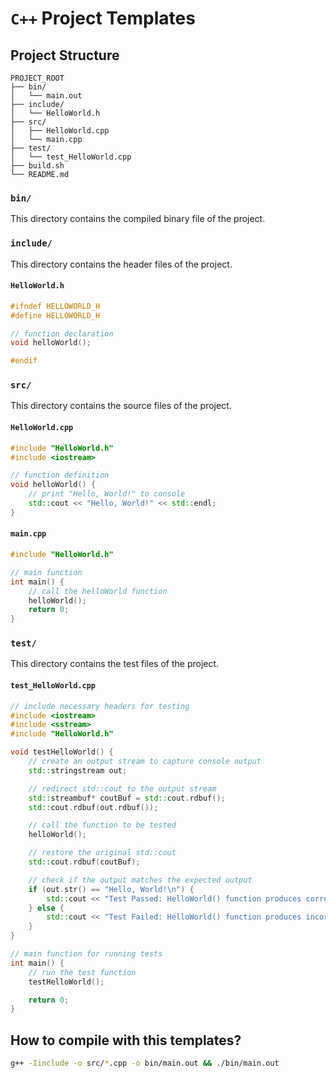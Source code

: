 # `C++` Project Templates 


## Project Structure

```
PROJECT_ROOT
├── bin/
│   └── main.out
├── include/
│   └── HelloWorld.h
├── src/
│   ├── HelloWorld.cpp
│   └── main.cpp
├── test/
│   └── test_HelloWorld.cpp
├── build.sh
└── README.md
```


### `bin/`

This directory contains the compiled binary file of the project.

### `include/`

This directory contains the header files of the project.

#### `HelloWorld.h`
```cpp
#ifndef HELLOWORLD_H
#define HELLOWORLD_H

// function declaration
void helloWorld();

#endif
```

### `src/`

This directory contains the source files of the project.

#### `HelloWorld.cpp`
```cpp
#include "HelloWorld.h"
#include <iostream>

// function definition
void helloWorld() {
    // print "Hello, World!" to console
    std::cout << "Hello, World!" << std::endl;
}
```

#### `main.cpp`
```cpp
#include "HelloWorld.h"

// main function
int main() {
    // call the helloWorld function
    helloWorld();
    return 0;
}
```

### `test/`

This directory contains the test files of the project.

#### `test_HelloWorld.cpp`
```cpp
// include necessary headers for testing
#include <iostream>
#include <sstream> 
#include "HelloWorld.h"

void testHelloWorld() {
    // create an output stream to capture console output
    std::stringstream out;

    // redirect std::cout to the output stream
    std::streambuf* coutBuf = std::cout.rdbuf();
    std::cout.rdbuf(out.rdbuf());

    // call the function to be tested
    helloWorld();

    // restore the original std::cout
    std::cout.rdbuf(coutBuf);

    // check if the output matches the expected output
    if (out.str() == "Hello, World!\n") {
        std::cout << "Test Passed: HelloWorld() function produces correct output." << std::endl;
    } else {
        std::cout << "Test Failed: HelloWorld() function produces incorrect output." << std::endl;
    }
}

// main function for running tests
int main() {
    // run the test function
    testHelloWorld();

    return 0;
}
```

## How to compile with this templates?
```sh
g++ -Iinclude -o src/*.cpp -o bin/main.out && ./bin/main.out
```